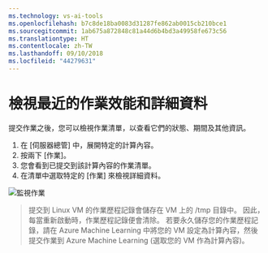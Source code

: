 ```yaml
---
ms.technology: vs-ai-tools
ms.openlocfilehash: b7c8de18ba0083d31287fe862ab0015cb210bce1
ms.sourcegitcommit: 1ab675a872848c81a44d6b4bd3a49958fe673c56
ms.translationtype: HT
ms.contentlocale: zh-TW
ms.lasthandoff: 09/10/2018
ms.locfileid: "44279631"
---
```

# <a name="view-recent-job-performance-and-details"></a>檢視最近的作業效能和詳細資料
提交作業之後，您可以檢視作業清單，以查看它們的狀態、期間及其他資訊。

1. 在 [伺服器總管] 中，展開特定的計算內容。
1. 按兩下 [作業]。
1. 您會看到已提交到該計算內容的作業清單。
1. 在清單中選取特定的 [作業] 來檢視詳細資料。

![監視作業](media\job-details\monitor-jobs.png)

> 提交到 Linux VM 的作業歷程記錄會儲存在 VM 上的 /tmp 目錄中。 因此，每當重新啟動時，作業歷程記錄便會清除。 若要永久儲存您的作業歷程記錄，請在 Azure Machine Learning 中將您的 VM 設定為計算內容，然後提交作業到 Azure Machine Learning (選取您的 VM 作為計算內容)。
